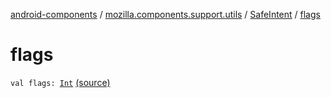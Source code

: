 [android-components](../../index.md) / [mozilla.components.support.utils](../index.md) / [SafeIntent](index.md) / [flags](./flags.md)

# flags

`val flags: `[`Int`](https://kotlinlang.org/api/latest/jvm/stdlib/kotlin/-int/index.html) [(source)](https://github.com/mozilla-mobile/android-components/blob/master/components/support/utils/src/main/java/mozilla/components/support/utils/SafeIntent.kt#L27)